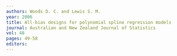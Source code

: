 ```yaml
---
authors: Woods D. C. and Lewis S. M. 
year: 2006 
title: All-bias designs for polynomial spline regression models 
journal: Australian and New Zealand Journal of Statistics 
vol: 48 
pages: 49-58 
editors: 
---
```

